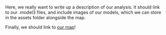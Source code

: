 Here, we really want to write up a description of our analysis. It should
link to our .model3 files, and include images of our models, which we can store
in the assets folder alongside the map.

Finally, we should link to [our map](assets/index.html)!
